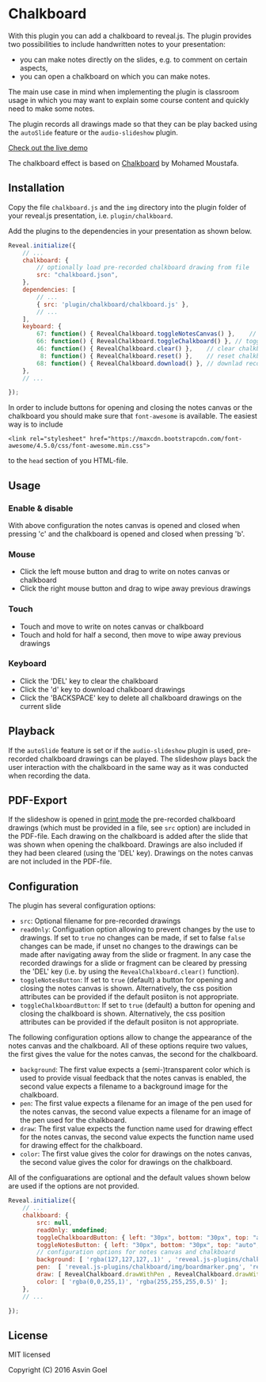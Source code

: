 # Chalkboard

With this plugin you can add a chalkboard to reveal.js. The plugin provides two possibilities to include handwritten notes to your presentation:

- you can make notes directly on the slides, e.g. to comment on certain aspects,
- you can open a chalkboard on which you can make notes.

The main use case in mind when implementing the plugin is classroom usage in which you may want to explain some course content and quickly need to make some notes. 

The plugin records all drawings made so that they can be play backed using the ```autoSlide``` feature or the ```audio-slideshow``` plugin. 

[Check out the live demo](http://courses.telematique.eu/reveal.js-plugins/chalkboard-demo.html)

The chalkboard effect is based on [Chalkboard](https://github.com/mmoustafa/Chalkboard) by Mohamed Moustafa.

## Installation

Copy the file ```chalkboard.js``` and the  ```img``` directory into the plugin folder of your reveal.js presentation, i.e. ```plugin/chalkboard```.

Add the plugins to the dependencies in your presentation as shown below. 

```javascript
Reveal.initialize({
	// ...
	chalkboard: { 
		// optionally load pre-recorded chalkboard drawing from file
		src: "chalkboard.json",
	},
	dependencies: [
		// ... 
		{ src: 'plugin/chalkboard/chalkboard.js' },
		// ... 
	],
	keyboard: {
	    67: function() { RevealChalkboard.toggleNotesCanvas() },	// toggle notes canvas when 'c' is pressed
	    66: function() { RevealChalkboard.toggleChalkboard() },	// toggle chalkboard when 'b' is pressed
	    46: function() { RevealChalkboard.clear() },	// clear chalkboard when 'DEL' is pressed
	     8: function() { RevealChalkboard.reset() },	// reset chalkboard data on current slide when 'BACKSPACE' is pressed
	    68: function() { RevealChalkboard.download() },	// downlad recorded chalkboard drawing when 'd' is pressed
	},
	// ...

});
```
In order to include buttons for opening and closing the notes canvas or the chalkboard you should make sure that ```font-awesome``` is available. The easiest way is to include 
```
<link rel="stylesheet" href="https://maxcdn.bootstrapcdn.com/font-awesome/4.5.0/css/font-awesome.min.css">
```
to the ```head``` section of you HTML-file.

## Usage

### Enable & disable 

With above configuration the notes canvas is opened and closed when pressing 'c' and the chalkboard is opened and closed when pressing 'b'.

### Mouse
- Click the left mouse button and drag to write on notes canvas or chalkboard
- Click the right mouse button and drag to wipe away previous drawings

### Touch
- Touch and move to write on notes canvas or chalkboard
- Touch and hold for half a second, then move to wipe away previous drawings

### Keyboard
- Click the 'DEL' key to clear the chalkboard </li>
- Click the 'd' key to download chalkboard drawings</li>
- Click the 'BACKSPACE' key to delete all chalkboard drawings on the current slide</li>

## Playback

If the ```autoSlide``` feature is set or if the ```audio-slideshow``` plugin is used, pre-recorded chalkboard drawings can be played. The slideshow plays back the user interaction with the chalkboard in the same way as it was conducted when recording the data.

## PDF-Export

If the slideshow is opened in [print mode](https://github.com/hakimel/reveal.js/#pdf-export) the pre-recorded chalkboard drawings (which must be provided in a file, see ```src``` option) are included in the PDF-file. Each drawing on the chalkboard is added after the slide that was shown when opening the chalkboard. Drawings are also included if they had been cleared (using the 'DEL' key). Drawings on the notes canvas are not included in the PDF-file.   


## Configuration

The plugin has several configuration options:

- ```src```: Optional filename for pre-recorded drawings
- ```readOnly```: Configuation option allowing to prevent changes by the use to drawings. If set to ```true``` no changes can be made, if set to false ```false``` changes can be made, if unset no changes to the drawings can be made after navigating away from the slide or fragment. In any case the recorded drawings for a slide or fragment can be cleared by pressing the 'DEL' key (i.e. by using the ```RevealChalkboard.clear()``` function).
- ```toggleNotesButton```: If set to ```true``` (default) a button for opening and closing the notes canvas is shown. Alternatively, the css position attributes can be provided if the default posiiton is not appropriate. 
- ```toggleChalkboardButton```: If set to ```true``` (default) a button for opening and closing the chalkboard is shown. Alternatively, the css position attributes can be provided if the default posiiton is not appropriate. 

The following configuration options allow to change the appearance of the notes canvas and the chalkboard. All of these options require two values, the first gives the value for the notes canvas, the second for the chalkboard.

- ```background```: The first value expects a (semi-)transparent color which is used to provide visual feedback that the notes canvas is enabled, the second value expects a filename to a background image for the chalkboard.
- ```pen```: The first value expects a filename for an image of the pen used for the notes canvas, the second value expects a filename  for an image of the pen used for the chalkboard.
- ```draw```: The first value expects the function name used for drawing effect for the notes canvas, the second value expects the function name used for drawing effect for the chalkboard.
- ```color```: The first value gives the color for drawings on the notes canvas, the second value gives the color for drawings on the chalkboard.

All of the configuarations are optional and the default values shown below are used if the options are not provided.

```javascript
Reveal.initialize({
	// ...
	chalkboard: { 
		src: null,
		readOnly: undefined; 
		toggleChalkboardButton: { left: "30px", bottom: "30px", top: "auto", right: "auto" },
		toggleNotesButton: { left: "30px", bottom: "30px", top: "auto", right: "auto" },
		// configuration options for notes canvas and chalkboard
		background: [ 'rgba(127,127,127,.1)' , 'reveal.js-plugins/chalkboard/img/blackboard.png' ];
		pen:  [ 'reveal.js-plugins/chalkboard/img/boardmarker.png', 'reveal.js-plugins/chalkboard/img/chalk.png' ];
		draw: [ RevealChalkboard.drawWithPen , RevealChalkboard.drawWithChalk ];
		color: [ 'rgba(0,0,255,1)', 'rgba(255,255,255,0.5)' ];
	},
	// ...

});
```


## License

MIT licensed

Copyright (C) 2016 Asvin Goel
